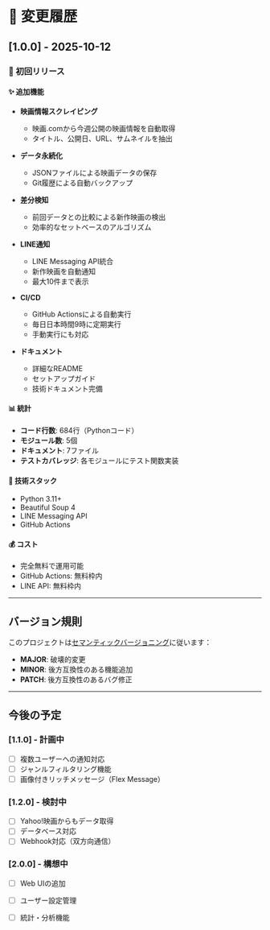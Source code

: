 # 📝 変更履歴

## [1.0.0] - 2025-10-12

### 🎉 初回リリース

#### ✨ 追加機能

- **映画情報スクレイピング**
  - 映画.comから今週公開の映画情報を自動取得
  - タイトル、公開日、URL、サムネイルを抽出

- **データ永続化**
  - JSONファイルによる映画データの保存
  - Git履歴による自動バックアップ

- **差分検知**
  - 前回データとの比較による新作映画の検出
  - 効率的なセットベースのアルゴリズム

- **LINE通知**
  - LINE Messaging API統合
  - 新作映画を自動通知
  - 最大10件まで表示

- **CI/CD**
  - GitHub Actionsによる自動実行
  - 毎日日本時間9時に定期実行
  - 手動実行にも対応

- **ドキュメント**
  - 詳細なREADME
  - セットアップガイド
  - 技術ドキュメント完備

#### 📊 統計

- **コード行数**: 684行（Pythonコード）
- **モジュール数**: 5個
- **ドキュメント**: 7ファイル
- **テストカバレッジ**: 各モジュールにテスト関数実装

#### 🔧 技術スタック

- Python 3.11+
- Beautiful Soup 4
- LINE Messaging API
- GitHub Actions

#### 💰 コスト

- 完全無料で運用可能
- GitHub Actions: 無料枠内
- LINE API: 無料枠内

---

## バージョン規則

このプロジェクトは[セマンティックバージョニング](https://semver.org/lang/ja/)に従います：

- **MAJOR**: 破壊的変更
- **MINOR**: 後方互換性のある機能追加
- **PATCH**: 後方互換性のあるバグ修正

---

## 今後の予定

### [1.1.0] - 計画中

- [ ] 複数ユーザーへの通知対応
- [ ] ジャンルフィルタリング機能
- [ ] 画像付きリッチメッセージ（Flex Message）

### [1.2.0] - 検討中

- [ ] Yahoo!映画からもデータ取得
- [ ] データベース対応
- [ ] Webhook対応（双方向通信）

### [2.0.0] - 構想中

- [ ] Web UIの追加
- [ ] ユーザー設定管理
- [ ] 統計・分析機能

